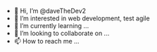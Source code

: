 - 👋 Hi, I’m @daveTheDev2
- 👀 I’m interested in web development, test agile
- 🌱 I’m currently learning ...
- 💞️ I’m looking to collaborate on ...
- 📫 How to reach me ...

<!---
daveTheDev2/daveTheDev2 is a ✨ special ✨ repository because its `README.md` (this file) appears on your GitHub profile.
You can click the Preview link to take a look at your changes.
--->
